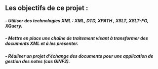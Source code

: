 ## Les objectifs de ce projet : 


##### - Utiliser des technologies XML : XML, DTD, XPATH , XSLT, XSLT-FO, XQuery. 


##### - Mettre en place une chaîne de traitement visant à transformer des documents XML et à les présenter.


##### - Réaliser un projet d'échange des documents pour une application de gestion des notes (cas GINF2).










